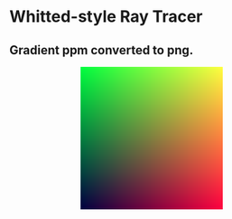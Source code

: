 # Whitted-style Ray Tracer


## Gradient ppm converted to png.
<p align="center"><img width="50%" src="gradient.png" /></a></p>
